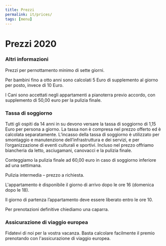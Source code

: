 ```yaml
---
title: Prezzi
permalink: it/prices/
tags: [menu]
---
```


# Prezzi 2020

### Altri informazioni

Prezzi per pernottamento minimo di sette giorni.

Per bambini fino a otto anni sono calcolati 5 Euro di supplemento al giorno per posto, invece di 10 Euro.

I Cani sono accettati negli appartamenti a pianoterra previo accordo, con supplemento di 50,00 euro per la pulizia finale.

### Tassa di soggiorno

Tutti gli ospiti da 14 anni in su devono versare la tassa di soggiorno di 1,15 Euro per persona a giorno. La tassa non è compresa nel prezzo offerto ed è calcolata separatamente. L’incasso della tassa di soggiorno è utilizzato per smontaggio e manutenzione dell’infrastruttura e dei servizi, e per l’organizzazione di eventi culturali e sportivi. Incluso nel prezzo offriamo biancheria da letto, asciugamani, canovacci e la pulizia finale.

Conteggiamo la pulizia finale ad 60,00 euro in caso di soggiorno inferiore ad una settimana.

Pulizia intermedia – prezzo a richiesta.

L'appartamento è disponibile il giorno di arrivo dopo le ore 16 (domenica dopo le 18).

Il giorno di partenza l’appartamento deve essere liberato entro le ore 10.

Per prenotazioni definitive chiediamo una caparra.

### Assicurazione di viaggio europea

Fidatevi di noi per la vostra vacanza. Basta calcolare facilmente il premio prenotando con  l'assicurazione di viaggio europea.
